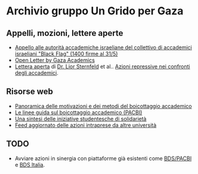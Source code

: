 # Archivio gruppo Un Grido per Gaza

## Appelli, mozioni, lettere aperte

- [Appello alle autorità accademiche israeliane del collettivo di accademici israeliani "Black Flag" (1400 firme al 31/5)](https://www.academia.edu/129505708/Black_Flag_Action_Group_Urgent_Call_to_the_Heads_of_Academia_in_Israel_May_31_2025_over_1400_signatures_)
- [Open Letter by Gaza Academics](https://globaldialogue.isa-sociology.org/articles/open-letter-by-gaza-academics)
- [Lettera aperta](https://aurdip.org/en/genocide-is-plausible-stop-arms-to-israel/) di [Dr. Lior Sternfeld](mailto:lbs18@psu.edu) et al.. [Azioni repressive nei confronti degli accademici](https://www.timesofisrael.com/israeli-academics-slammed-for-signing-letter-accusing-israel-of-plausible-genocide/).

## Risorse web

- [Panoramica delle motivazioni e dei metodi del boicottaggio accademico](https://bdsmovement.net/academic-boycott#action)
- [Le linee guida sul boicottaggio accademico (PACBI)](https://bdsmovement.net/pacbi/academic-boycott-guidelines)
- [Una sintesi delle iniziative studentesche di solidarietà](https://bdsmovement.net/student-solidarity)
- [Feed aggiornato delle azioni intraprese da altre università](https://bdsmovement.net/news/universities-are-ending-complicity-israeli-apartheid-and-its-gaza-genocide-numbers-never-seen)

## TODO

- Avviare azioni in sinergia con piattaforme già esistenti come [BDS/PACBI](https://www.bdsmovement.net/pacbi) e [BDS Italia](https://bdsitalia.org/).
